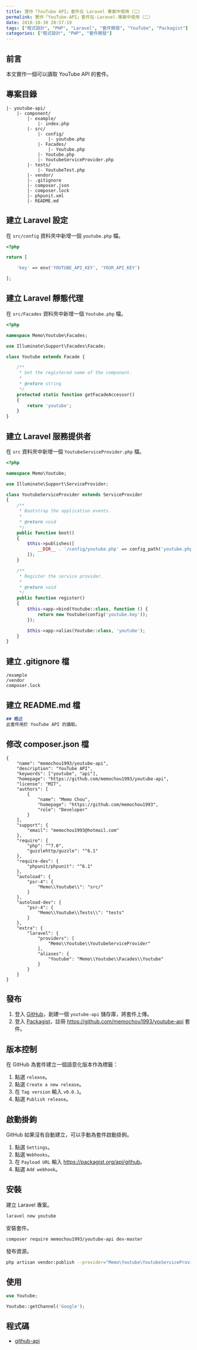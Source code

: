 ```yaml
---
title: 實作「YouTube API」套件在 Laravel 專案中使用（二）
permalink: 實作「YouTube-API」套件在-Laravel-專案中使用（二）
date: 2018-10-30 20:57:19
tags: ["程式設計", "PHP", "Laravel", "套件開發", "YouTube", "Packagist"]
categories: ["程式設計", "PHP", "套件開發"]
---
```


## 前言

本文實作一個可以讀取 YouTube API 的套件。

## 專案目錄

```ENV
|- youtube-api/
    |- component/
        |- example/
            |- index.php
        |- src/
            |- config/
                |- youtube.php
            |- Facades/
                |- Youtube.php
            |- Youtube.php
            |- YoutubeServiceProvider.php
        |- tests/
            |- YoutubeTest.php
        |- vendor/
        |- .gitignore
        |- composer.json
        |- composer.lock
        |- phpunit.xml
        |- README.md
```

## 建立 Laravel 設定

在 `src/config` 資料夾中新增一個 `youtube.php` 檔。

```PHP
<?php

return [

    'key' => env('YOUTUBE_API_KEY', 'YOUR_API_KEY')

];
```

## 建立 Laravel 靜態代理

在 `src/Facades` 資料夾中新增一個 `Youtube.php` 檔。

```PHP
<?php

namespace Memo\Youtube\Facades;

use Illuminate\Support\Facades\Facade;

class Youtube extends Facade {

    /**
     * Get the registered name of the component.
     *
     * @return string
     */
    protected static function getFacadeAccessor()
    {
        return 'youtube';
    }
}
```

## 建立 Laravel 服務提供者

在 `src` 資料夾中新增一個 `YoutubeServiceProvider.php` 檔。

```PHP
<?php

namespace Memo\Youtube;

use Illuminate\Support\ServiceProvider;

class YoutubeServiceProvider extends ServiceProvider
{
    /**
     * Bootstrap the application events.
     *
     * @return void
     */
    public function boot()
    {
        $this->publishes([
            __DIR__ . '/config/youtube.php' => config_path('youtube.php')
        ]);
    }

    /**
     * Register the service provider.
     *
     * @return void
     */
    public function register()
    {
        $this->app->bind(Youtube::class, function () {
            return new Youtube(config('youtube.key'));
        });

        $this->app->alias(Youtube::class, 'youtube');
    }
}
```

## 建立 .gitignore 檔

```ENV
/example
/vendor
composer.lock
```

## 建立 README.md 檔

```MARKDOWN
## 概述
此套件用於 YouTube API 的讀取。
```

## 修改 composer.json 檔

```ENV
{
    "name": "memochou1993/youtube-api",
    "description": "YouTube API",
    "keywords": ["youtube", "api"],
    "homepage": "https://github.com/memochou1993/youtube-api",
    "license": "MIT",
    "authors": [
        {
            "name": "Memo Chou",
            "homepage": "https://github.com/memochou1993",
            "role": "Developer"
        }
    ],
    "support": {
        "email": "memochou1993@hotmail.com"
    },
    "require": {
        "php": "^7.0",
        "guzzlehttp/guzzle": "^6.1"
    },
    "require-dev": {
        "phpunit/phpunit": "^6.1"
    },
    "autoload": {
        "psr-4": {
            "Memo\\Youtube\\": "src/"
        }
    },
    "autoload-dev": {
        "psr-4": {
            "Memo\\Youtube\\Tests\\": "tests"
        }
    },
    "extra": {
        "laravel": {
            "providers": [
                "Memo\\Youtube\\YoutubeServiceProvider"
            ],
            "aliases": {
                "Youtube": "Memo\\Youtube\\Facades\\Youtube"
            }
        }
    }
}
```

## 發布

1. 登入 [GitHub](https://github.com/)，創建一個 `youtube-api` 儲存庫，將套件上傳。
2. 登入 [Packagist](https://packagist.org/)，註冊 <https://github.com/memochou1993/youtube-api> 套件。

## 版本控制

在 GitHub 為套件建立一個語意化版本作為標籤：

1. 點選 `release`。
2. 點選 `Create a new release`。
3. 在 `Tag version` 輸入 `v0.0.1`。
4. 點選 `Publish release`。

## 啟動掛鉤

GitHub 如果沒有自動建立，可以手動為套件啟動掛鉤。

1. 點選 `Settings`。
2. 點選 `Webhooks`。
3. 在 `Payload URL` 輸入 <https://packagist.org/api/github>。
4. 點選 `Add webhook`。

## 安裝

建立 Laravel 專案。

```BASH
laravel new youtube
```

安裝套件。

```BASH
composer require memochou1993/youtube-api dev-master
```

發布資源。

```BASH
php artisan vendor:publish --provider="Memo\Youtube\YoutubeServiceProvider"
```

## 使用

```PHP
use Youtube;

Youtube::getChannel('Google');
```

## 程式碼

- [github-api](https://github.com/memochou1993/github-api)
